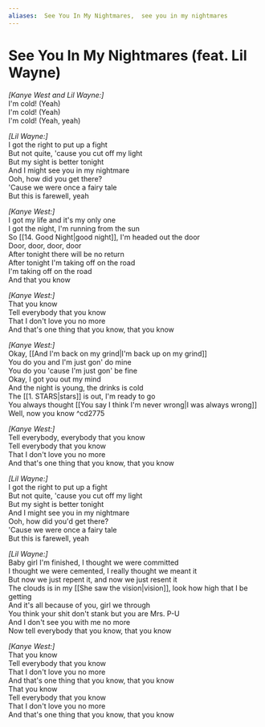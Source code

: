 ```yaml
---
aliases:  See You In My Nightmares,  see you in my nightmares
---
```


# See You In My Nightmares (feat. Lil Wayne)

_[Kanye West and Lil Wayne:]_  
I'm cold! (Yeah)  
I'm cold! (Yeah)  
I'm cold! (Yeah, yeah)  

_[Lil Wayne:]_  
I got the right to put up a fight  
But not quite, 'cause you cut off my light  
But my sight is better tonight  
And I might see you in my nightmare  
Ooh, how did you get there?  
'Cause we were once a fairy tale  
But this is farewell, yeah  

_[Kanye West:]_  
I got my life and it's my only one  
I got the night, I'm running from the sun  
So [[14. Good Night|good night]], I'm headed out the door  
Door, door, door, door  
After tonight there will be no return  
After tonight I'm taking off on the road  
I'm taking off on the road  
And that you know  

_[Kanye West:]_  
That you know  
Tell everybody that you know  
That I don't love you no more  
And that's one thing that you know, that you know  

_[Kanye West:]_  
Okay, [[And I'm back on my grind|I'm back up on my grind]]  
You do you and I'm just gon' do mine  
You do you 'cause I'm just gon' be fine  
Okay, I got you out my mind  
And the night is young, the drinks is cold  
The [[1. STARS|stars]] is out, I'm ready to go  
You always thought [[You say I think I'm never wrong|I was always wrong]]  
Well, now you know ^cd2775

_[Kanye West:]_  
Tell everybody, everybody that you know  
Tell everybody that you know  
That I don't love you no more  
And that's one thing that you know, that you know  

_[Lil Wayne:]_  
I got the right to put up a fight  
But not quite, 'cause you cut off my light  
But my sight is better tonight  
And I might see you in my nightmare  
Ooh, how did you'd get there?  
'Cause we were once a fairy tale  
But this is farewell, yeah  

_[Lil Wayne:]_  
Baby girl I'm finished, I thought we were committed  
I thought we were cemented, I really thought we meant it  
But now we just repent it, and now we just resent it  
The clouds is in my [[She saw the vision|vision]], look how high that I be getting  
And it's all because of you, girl we through  
You think your shit don't stank but you are Mrs. P-U  
And I don't see you with me no more  
Now tell everybody that you know, that you know  

_[Kanye West:]_  
That you know  
Tell everybody that you know  
That I don't love you no more  
And that's one thing that you know, that you know  
That you know  
Tell everybody that you know  
That I don't love you no more  
And that's one thing that you know, that you know
